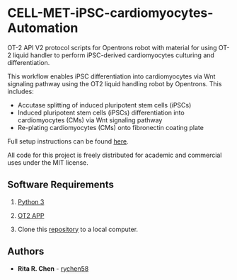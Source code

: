 # CELL-MET-iPSC-cardiomyocytes-Automation

OT-2 API V2 protocol scripts for Opentrons robot with material for using OT-2 liquid handler to perform iPSC-derived cardiomyocytes culturing and differentiation.

This workflow enables iPSC differentiation into cardiomyocytes via Wnt signaling pathway using the OT2 liquid handling robot by Opentrons. This includes:
- Accutase splitting of induced pluripotent stem cells (iPSCs)
- Induced pluripotent stem cells (iPSCs) differentiation into cardiomyocytes (CMs) via Wnt signaling pathway
- Re-plating cardiomyocytes (CMs) onto fibronectin coating plate

Full setup instructions can be found [here](https://github.com/DAMPLAB/CELL-MET-iPSC-cardiomyocytes-Automation).

All code for this project is freely distributed for academic and commercial uses under the MIT license.

## Software Requirements

1. [Python 3](https://www.python.org/downloads/)

2. [OT2 APP](https://opentrons.com/ot-app)

3. Clone this [repository](https://github.com/DAMPLAB/opentrons_protocols/tree/main/OT2-Colony-Picking) to a local computer.

## Authors

* **Rita R. Chen** - [rychen58](https://github.com/rychen58)
